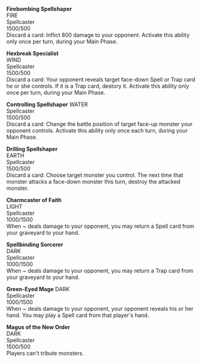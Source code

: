 **Firebombing Spellshaper**  
FIRE  
Spellcaster  
1500/500  
Discard a card: Inflict 800 damage to your opponent. Activate this ability only once per turn, during your Main Phase.

**Hexbreak Specialist**  
WIND  
Spellcaster  
1500/500  
Discard a card: Your opponent reveals target face-down Spell or Trap card he or she controls. If it is a Trap card, destory it. Activate this ability only once per turn, during your Main Phase.

**Controlling Spellshaper**
WATER  
Spellcaster  
1500/500  
Discard a card: Change the battle position of target face-up monster your opponent controls. Activate this ability only once each turn, during your Main Phase.

**Drilling Spellshaper**  
EARTH  
Spellcaster  
1500/500  
Discard a card: Choose target monster you control. The next time that monster attacks a face-down monster this turn, destroy the attacked monster.

**Charmcaster of Faith**  
LIGHT  
Spellcaster  
1000/1500  
When ~ deals damage to your opponent, you may return a Spell card from your graveyard to your hand.

**Spellbinding Sorcerer**  
DARK  
Spellcaster  
1000/1500  
When ~ deals damage to your opponent, you may return a Trap card from your graveyard to your hand.

**Green-Eyed Mage**
DARK  
Spellcaster  
1000/1500  
When ~ deals damage to your opponent, your opponent reveals his or her hand. You may play a Spell card from that player's hand.

**Magus of the New Order**  
DARK  
Spellcaster  
1500/500  
Players can't tribute monsters.
